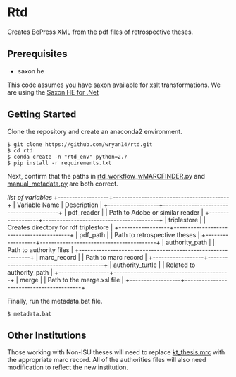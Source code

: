 Rtd
====

Creates BePress XML from the pdf files of retrospective theses.

Prerequisites
--------------


* saxon he


This code assumes you have saxon available for xslt transformations. We
are using the [Saxon HE for .Net](http://saxon.sourceforge.net/)

Getting Started
----------------

Clone the repository and create an anaconda2 environment.

``` {.sourceCode .console}
$ git clone https://github.com/wryan14/rtd.git
$ cd rtd
$ conda create -n "rtd_env" python=2.7
$ pip install -r requirements.txt
```

Next, confirm that the paths in [rtd_workflow_wMARCFINDER.py](code_base/rtd_workflow_wMARCFINDER.py) and
[manual_metadata.py](manual_metadata.py) are both correct.

*list of variables*
+------------------+-----------------------------------------+
| Variable Name    | Description                             |
+------------------+-----------------------------------------+
| pdf_reader       | | Path to Adobe or similar reader       |
+------------------+-----------------------------------------+
| triplestore      | | Creates directory for rdf triplestore |
+------------------+-----------------------------------------+
| pdf_path         | | Path to retrospective theses          |
+------------------+-----------------------------------------+
| authority_path   | | Path to authority files               |
+------------------+-----------------------------------------+
| marc_record      | | Path to marc record                   |
+------------------+-----------------------------------------+
| authority_turtle | | Related to authority_path             |
+------------------+-----------------------------------------+
| merge            | | Path to the merge.xsl file            |
+------------------+-----------------------------------------+


Finally, run the metadata.bat file.

``` {.sourceCode .console}
$ metadata.bat
```

Other Institutions
-------------------

Those working with Non-ISU theses will need to replace [kt_thesis.mrc](MachineReadable/kt_thesis.mrc) with the appropriate marc record. All
of the authorities files will also need modification to reflect the new
institution.

